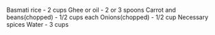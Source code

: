 Basmati rice - 2 cups
Ghee or oil - 2 or 3 spoons
Carrot and beans(chopped) - 1/2 cups each
Onions(chopped) - 1/2 cup
Necessary spices
Water - 3 cups 
